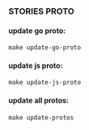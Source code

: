 ### STORIES PROTO

#### update go proto:
```
make update-go-proto
```

#### update js proto:
```
make update-js-proto
```

#### update all protos:
```
make update-protos
```